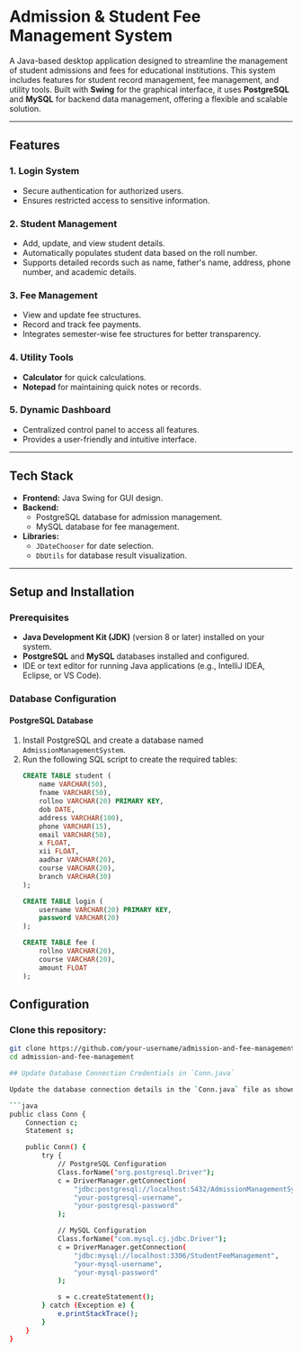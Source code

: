 # Admission & Student Fee Management System

A Java-based desktop application designed to streamline the management of student admissions and fees for educational institutions. This system includes features for student record management, fee management, and utility tools. Built with **Swing** for the graphical interface, it uses **PostgreSQL** and **MySQL** for backend data management, offering a flexible and scalable solution.

---

## Features

### 1. **Login System**
- Secure authentication for authorized users.
- Ensures restricted access to sensitive information.

### 2. **Student Management**
- Add, update, and view student details.
- Automatically populates student data based on the roll number.
- Supports detailed records such as name, father's name, address, phone number, and academic details.

### 3. **Fee Management**
- View and update fee structures.
- Record and track fee payments.
- Integrates semester-wise fee structures for better transparency.

### 4. **Utility Tools**
- **Calculator** for quick calculations.
- **Notepad** for maintaining quick notes or records.

### 5. **Dynamic Dashboard**
- Centralized control panel to access all features.
- Provides a user-friendly and intuitive interface.

---

## Tech Stack

- **Frontend:** Java Swing for GUI design.
- **Backend:**
  - PostgreSQL database for admission management.
  - MySQL database for fee management.
- **Libraries:**
  - `JDateChooser` for date selection.
  - `DbUtils` for database result visualization.

---

## Setup and Installation

### Prerequisites
- **Java Development Kit (JDK)** (version 8 or later) installed on your system.
- **PostgreSQL** and **MySQL** databases installed and configured.
- IDE or text editor for running Java applications (e.g., IntelliJ IDEA, Eclipse, or VS Code).

### Database Configuration

#### PostgreSQL Database
1. Install PostgreSQL and create a database named `AdmissionManagementSystem`.
2. Run the following SQL script to create the required tables:
   ```sql
   CREATE TABLE student (
       name VARCHAR(50),
       fname VARCHAR(50),
       rollno VARCHAR(20) PRIMARY KEY,
       dob DATE,
       address VARCHAR(100),
       phone VARCHAR(15),
       email VARCHAR(50),
       x FLOAT,
       xii FLOAT,
       aadhar VARCHAR(20),
       course VARCHAR(20),
       branch VARCHAR(30)
   );

   CREATE TABLE login (
       username VARCHAR(20) PRIMARY KEY,
       password VARCHAR(20)
   );

   CREATE TABLE fee (
       rollno VARCHAR(20),
       course VARCHAR(20),
       amount FLOAT
   );

## Configuration

### Clone this repository:
```bash
git clone https://github.com/your-username/admission-and-fee-management.git
cd admission-and-fee-management

## Update Database Connection Credentials in `Conn.java`

Update the database connection details in the `Conn.java` file as shown below:

```java
public class Conn {
    Connection c;
    Statement s;

    public Conn() {
        try {
            // PostgreSQL Configuration
            Class.forName("org.postgresql.Driver");
            c = DriverManager.getConnection(
                "jdbc:postgresql://localhost:5432/AdmissionManagementSystem",
                "your-postgresql-username",
                "your-postgresql-password"
            );

            // MySQL Configuration
            Class.forName("com.mysql.cj.jdbc.Driver");
            c = DriverManager.getConnection(
                "jdbc:mysql://localhost:3306/StudentFeeManagement",
                "your-mysql-username",
                "your-mysql-password"
            );

            s = c.createStatement();
        } catch (Exception e) {
            e.printStackTrace();
        }
    }
}
